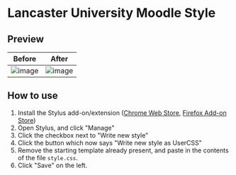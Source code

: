 # Lancaster University Moodle Style
## Preview
Before                                                                                                                         |  After
:-----------------------------------------------------------------------------------------------------------------------------:|:-----------------------------------------------------------------------------------------------------------------------------:
![image](https://github.com/ingrinder/lancaster-university-moodle-style/assets/12384431/b1a0dc99-56eb-456f-82d8-17db2677e731)  |  ![image](https://github.com/ingrinder/lancaster-university-moodle-style/assets/12384431/7d1e2470-2acb-46d5-a830-5b19ccf8c27f)


## How to use
1. Install the Stylus add-on/extension ([Chrome Web Store](https://chromewebstore.google.com/detail/stylus/clngdbkpkpeebahjckkjfobafhncgmne), [Firefox Add-on Store](https://addons.mozilla.org/en-GB/firefox/addon/styl-us))
2. Open Stylus, and click "Manage"
3. Click the checkbox next to "Write new style"
4. Click the button which now says "Write new style as UserCSS"
5. Remove the starting template already present, and paste in the contents of the file `style.css`.
6. Click "Save" on the left.
